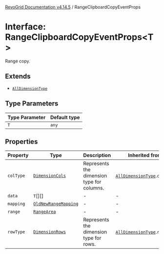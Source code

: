 [RevoGrid Documentation v4.14.5](README.md) / RangeClipboardCopyEventProps

# Interface: RangeClipboardCopyEventProps\<T\>

Range copy.

## Extends

- [`AllDimensionType`](Interface.AllDimensionType.md)

## Type Parameters

| Type Parameter | Default type |
| ------ | ------ |
| `T` | `any` |

## Properties

| Property | Type | Description | Inherited from | Defined in |
| ------ | ------ | ------ | ------ | ------ |
| `colType` | [`DimensionCols`](TypeAlias.DimensionCols.md) | Represents the dimension type for columns. | [`AllDimensionType`](Interface.AllDimensionType.md).`colType` | [src/types/interfaces.ts:770](https://github.com/revolist/revogrid/blob/395fb64310e6654557393205ff295dbb2f4142c5/src/types/interfaces.ts#L770) |
| `data` | `T`[][] | - | - | [src/types/interfaces.ts:839](https://github.com/revolist/revogrid/blob/395fb64310e6654557393205ff295dbb2f4142c5/src/types/interfaces.ts#L839) |
| `mapping` | [`OldNewRangeMapping`](TypeAlias.OldNewRangeMapping.md) | - | - | [src/types/interfaces.ts:841](https://github.com/revolist/revogrid/blob/395fb64310e6654557393205ff295dbb2f4142c5/src/types/interfaces.ts#L841) |
| `range` | [`RangeArea`](TypeAlias.RangeArea.md) | - | - | [src/types/interfaces.ts:840](https://github.com/revolist/revogrid/blob/395fb64310e6654557393205ff295dbb2f4142c5/src/types/interfaces.ts#L840) |
| `rowType` | [`DimensionRows`](TypeAlias.DimensionRows.md) | Represents the dimension type for rows. | [`AllDimensionType`](Interface.AllDimensionType.md).`rowType` | [src/types/interfaces.ts:765](https://github.com/revolist/revogrid/blob/395fb64310e6654557393205ff295dbb2f4142c5/src/types/interfaces.ts#L765) |
